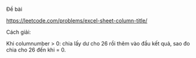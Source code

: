 Đề bài

https://leetcode.com/problems/excel-sheet-column-title/

Cách giải:

Khi columnumber > 0: chia lấy dư cho 26 rồi thêm vào đầu kết quả, sao đo chia cho 26 đến khi = 0.